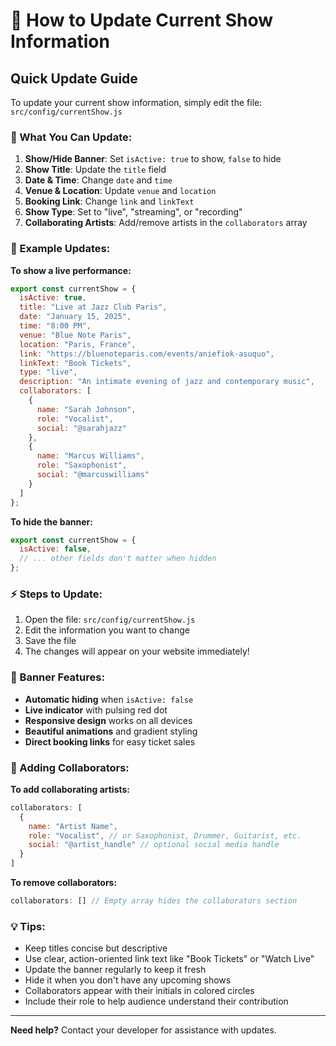 # 🎵 How to Update Current Show Information

## Quick Update Guide

To update your current show information, simply edit the file: `src/config/currentShow.js`

### 📝 What You Can Update:

1. **Show/Hide Banner**: Set `isActive: true` to show, `false` to hide
2. **Show Title**: Update the `title` field
3. **Date & Time**: Change `date` and `time`
4. **Venue & Location**: Update `venue` and `location`
5. **Booking Link**: Change `link` and `linkText`
6. **Show Type**: Set to "live", "streaming", or "recording"
7. **Collaborating Artists**: Add/remove artists in the `collaborators` array

### 🔧 Example Updates:

**To show a live performance:**
```javascript
export const currentShow = {
  isActive: true,
  title: "Live at Jazz Club Paris",
  date: "January 15, 2025",
  time: "8:00 PM",
  venue: "Blue Note Paris",
  location: "Paris, France",
  link: "https://bluenoteparis.com/events/aniefiok-asuquo",
  linkText: "Book Tickets",
  type: "live",
  description: "An intimate evening of jazz and contemporary music",
  collaborators: [
    {
      name: "Sarah Johnson",
      role: "Vocalist",
      social: "@sarahjazz"
    },
    {
      name: "Marcus Williams", 
      role: "Saxophonist",
      social: "@marcuswilliams"
    }
  ]
};
```

**To hide the banner:**
```javascript
export const currentShow = {
  isActive: false,
  // ... other fields don't matter when hidden
};
```

### ⚡ Steps to Update:

1. Open the file: `src/config/currentShow.js`
2. Edit the information you want to change
3. Save the file
4. The changes will appear on your website immediately!

### 🎨 Banner Features:

- **Automatic hiding** when `isActive: false`
- **Live indicator** with pulsing red dot
- **Responsive design** works on all devices
- **Beautiful animations** and gradient styling
- **Direct booking links** for easy ticket sales

### 👥 Adding Collaborators:

**To add collaborating artists:**
```javascript
collaborators: [
  {
    name: "Artist Name",
    role: "Vocalist", // or Saxophonist, Drummer, Guitarist, etc.
    social: "@artist_handle" // optional social media handle
  }
]
```

**To remove collaborators:**
```javascript
collaborators: [] // Empty array hides the collaborators section
```

### 💡 Tips:

- Keep titles concise but descriptive
- Use clear, action-oriented link text like "Book Tickets" or "Watch Live"
- Update the banner regularly to keep it fresh
- Hide it when you don't have any upcoming shows
- Collaborators appear with their initials in colored circles
- Include their role to help audience understand their contribution

---

**Need help?** Contact your developer for assistance with updates.
